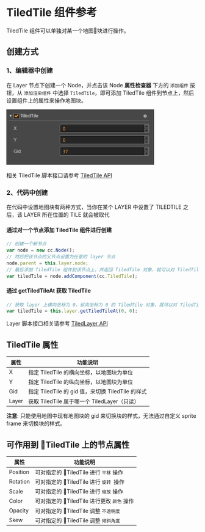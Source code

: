 # TiledTile 组件参考

TiledTile 组件可以单独对某一个地图块进行操作。

## 创建方式

### 1、编辑器中创建

在 Layer 节点下创建一个 Node，并点击该 Node **属性检查器** 下方的 `添加组件` 按钮，从 `添加渲染组件` 中选择 `TiledTile`，即可添加 TiledTile 组件到节点上，然后设置组件上的属性来操作地图块。

![tiledtile-component](./tiledtile/tiledtile-component.png)

相关 TiledTile 脚本接口请参考 [TiledTile API](../../../api/zh/classes/TiledTile.html)

### 2、代码中创建

在代码中设置地图块有两种方式，当你在某个 LAYER 中设置了 TILEDTILE 之后，该 LAYER 所在位置的 TILE 就会被取代

#### 通过对一个节点添加 TiledTile 组件进行创建

```js
// 创建一个新节点
var node = new cc.Node();
// 然后把该节点的父节点设置为任意的 layer 节点
node.parent = this.layer.node;  
// 最后添加 TiledTile 组件到该节点上，并返回 TiledTile 对象，就可以对 TiledTile 对象进行一系列操作
var tiledTile = node.addComponent(cc.TiledTile);  
```

#### 通过 getTiledTileAt 获取 TiledTile

```js
// 获取 layer 上横向坐标为 0，纵向坐标为 0 的 TiledTile 对象，就可以对 TiledTile 对象进行一系列操作
var tiledTile = this.layer.getTiledTileAt(0, 0);
```

Layer 脚本接口相关请参考 [TiledLayer API](../../../api/zh/classes/TiledLayer.html)

## TiledTile 属性

| 属性 |   功能说明
| ------| ----------- |
| X     | 指定 TiledTile 的横向坐标，以地图块为单位
| Y     | 指定 TiledTile 的纵向坐标，以地图块为单位
| Gid   | 指定 TiledTile 的 gid 值，来切换 TiledTile 的样式
| Layer | 获取 TiledTile 属于哪一个 TiledLayer（只读）

**注意**: 只能使用地图中现有地图块的 gid 来切换块的样式，无法通过自定义 sprite frame 来切换块的样式。

## 可作用到 TiledTile 上的节点属性

| 属性 |   功能说明
| ------| ----------- |
| Position | 可对指定的 TiledTile 进行 `平移` 操作
| Rotation | 可对指定的 TiledTile 进行 `旋转 `操作
| Scale    | 可对指定的 TiledTile 进行 `缩放` 操作
| Color    | 可对指定的 TiledTile 进行更改 `颜色` 操作
| Opacity  | 可对指定的 TiledTile 调整 `不透明度`
| Skew     | 可对指定的 TiledTile 调整 `倾斜角度`
